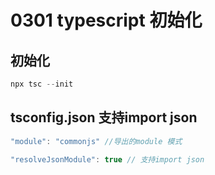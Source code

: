 # 0301 typescript 初始化

## 初始化

```jsx
npx tsc --init
```

## tsconfig.json 支持import json

```jsx
"module": "commonjs" //导出的module 模式

"resolveJsonModule": true // 支持import json
```